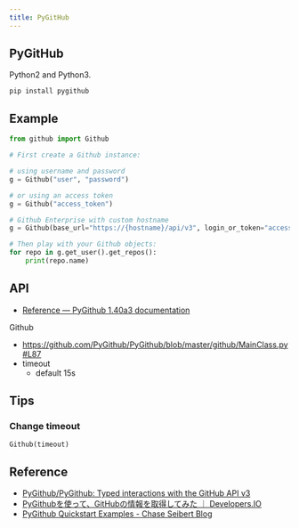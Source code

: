 ```yaml
---
title: PyGitHub
---
```


## PyGitHub
Python2 and Python3.

```
pip install pygithub
```


## Example

```python
from github import Github

# First create a Github instance:

# using username and password
g = Github("user", "password")

# or using an access token
g = Github("access_token")

# Github Enterprise with custom hostname
g = Github(base_url="https://{hostname}/api/v3", login_or_token="access_token")

# Then play with your Github objects:
for repo in g.get_user().get_repos():
    print(repo.name)
```

## API
* [Reference — PyGithub 1.40a3 documentation](http://pygithub.readthedocs.io/en/latest/reference.html)

Github

* https://github.com/PyGithub/PyGithub/blob/master/github/MainClass.py#L87
* timeout
    * default 15s

## Tips

### Change timeout

```pytton
Github(timeout)
```

## Reference
* [PyGithub/PyGithub: Typed interactions with the GitHub API v3](https://github.com/PyGithub/PyGithub)
* [PyGithubを使って、GitHubの情報を取得してみた ｜ Developers.IO](https://dev.classmethod.jp/etc/get-github-info-using-pygithub/)
* [PyGithub Quickstart Examples - Chase Seibert Blog](https://chase-seibert.github.io/blog/2016/07/22/pygithub-examples.html)

